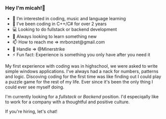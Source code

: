 <h3>Hey I'm micah!👋</h3>
<ul>
  <li>👀 I’m interested in coding, music and language learning</li>
  <li>👾 I’ve been coding in C++/C# for over 2 years</li>
  <li>💻 Looking to do fullstack or backend development</li>
  <li>🌱 Always looking to learn something new</li>
  <li>📫 How to reach me => mrbonzet@gmail.com</li>
  <li>👋 Handle => @Minerstrike</li>
  <li>⚡ Fun fact: Experience is something you only have after you need it</li>
</ul>

My first experience with coding was in highschool, we were asked to write simple windows applications. I've always had a nack for numbers, patterns and logic. Discoving coding for the first time was like finding out I could play a puzzle game for the rest of my life. Ever since it's been the only thing I could ever see myself doing.

I'm currently looking for a <i>fullstack</i> or <em>Backend</em> position. I'd especiqally like to work for a company with a thoughtful and positive culture. 

If you're hiring, let's chat!

<!---
Minerstrike/Minerstrike is a ✨ special ✨ repository because its `README.md` (this file) appears on your GitHub profile.
You can click the Preview link to take a look at your changes.
--->
